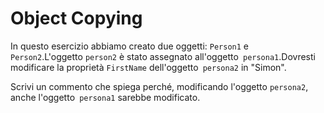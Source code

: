 # Object Copying

In questo esercizio abbiamo creato due oggetti: `Person1` e` Person2`.L'oggetto `person2` è stato assegnato all'oggetto` persona1`.Dovresti modificare la proprietà `FirstName` dell'oggetto` persona2` in "Simon".

Scrivi un commento che spiega perché, modificando l'oggetto `persona2`, anche l'oggetto` persona1` sarebbe modificato.
